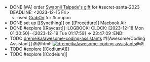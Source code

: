 - DONE [#A] order [Swapnil Talpade's gift](https://www.dailyobjects.com/dailyobjects-mumbai-city-tag-stride-2-0-case-cover-for-iphone-14/dp?f=pid~STRD-2-0-MUMB-CITY-TAG-DOB-AP-IPH14&s=referer~lp) for #secret-santa-2023
  DEADLINE: <2023-12-15 Fri>
	- used [GrabOn](https://www.grabon.in/dailyobjects-coupons/) for #coupon
- DONE set up [[Syncthing]] on [[Procedure]] Macbook Air
- DONE #explore [[Raycast]]
  :LOGBOOK:
  CLOCK: [2023-12-18 Mon 01:30:50]--[2023-12-19 Tue 01:17:59] =>  23:47:09
  :END:
- TODO [dremeika/awesome-coding-assistants](https://github.com/dremeika/awesome-coding-assistants) #[[Awesome/Coding Assistant]]
  @@html: <a href="https://github.com/dremeika/awesome-coding-assistants/"><img src="https://github-readme-stats-astronomer.vercel.app/api/pin/?username=dremeika&repo=awesome-coding-assistants&theme=tokyonight" alt="dremeika/awesome-coding-assistants"/></a>@@
- TODO #explore [[CodiumAI]]
- TODO #explore [[Codeium]]